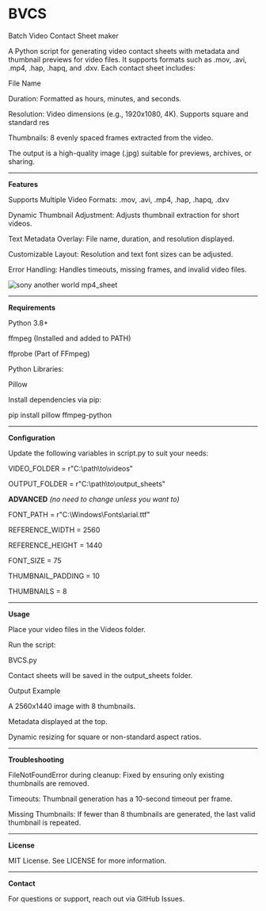 # BVCS
Batch Video Contact Sheet maker

A Python script for generating video contact sheets with metadata and thumbnail previews for video files. It supports formats such as .mov, .avi, .mp4, .hap, .hapq, and .dxv. Each contact sheet includes:

File Name

Duration: Formatted as hours, minutes, and seconds.

Resolution: Video dimensions (e.g., 1920x1080, 4K). Supports square and standard res

Thumbnails: 8 evenly spaced frames extracted from the video.

The output is a high-quality image (.jpg) suitable for previews, archives, or sharing.

--------------------------------------------------------------------------------------------------

**Features**

Supports Multiple Video Formats: .mov, .avi, .mp4, .hap, .hapq, .dxv

Dynamic Thumbnail Adjustment: Adjusts thumbnail extraction for short videos.

Text Metadata Overlay: File name, duration, and resolution displayed.

Customizable Layout: Resolution and text font sizes can be adjusted.

Error Handling: Handles timeouts, missing frames, and invalid video files.


![sony another world mp4_sheet](https://github.com/user-attachments/assets/c3485695-a416-45a4-9050-607ac5992559)




--------------------------------------------------------------------------------------------------

 **Requirements**

Python 3.8+

ffmpeg (Installed and added to PATH)

ffprobe (Part of FFmpeg)

Python Libraries:

Pillow

Install dependencies via pip:

pip install pillow ffmpeg-python

--------------------------------------------------------------------------------------------------

 **Configuration**

Update the following variables in script.py to suit your needs:

 VIDEO_FOLDER = r"C:\path\to\videos"

 OUTPUT_FOLDER = r"C:\path\to\output_sheets"

 **ADVANCED** *(no need to change unless you want to)*
 
 FONT_PATH = r"C:\Windows\Fonts\arial.ttf"
 
 REFERENCE_WIDTH = 2560
 
 REFERENCE_HEIGHT = 1440
 
 FONT_SIZE = 75
 
 THUMBNAIL_PADDING = 10
 
 THUMBNAILS = 8

--------------------------------------------------------------------------------------------------

 **Usage**

Place your video files in the Videos folder.

Run the script:

BVCS.py

Contact sheets will be saved in the output_sheets folder.

 Output Example

A 2560x1440 image with 8 thumbnails.

Metadata displayed at the top.

Dynamic resizing for square or non-standard aspect ratios.

--------------------------------------------------------------------------------------------------

 **Troubleshooting**

FileNotFoundError during cleanup: Fixed by ensuring only existing thumbnails are removed.

Timeouts: Thumbnail generation has a 10-second timeout per frame.

Missing Thumbnails: If fewer than 8 thumbnails are generated, the last valid thumbnail is repeated.

--------------------------------------------------------------------------------------------------

 **License**

MIT License. See LICENSE for more information.

--------------------------------------------------------------------------------------------------

 **Contact**

For questions or support, reach out via GitHub Issues.
